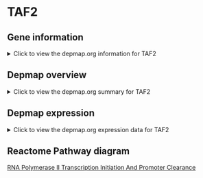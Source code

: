 <h1>TAF2</h1>

<h2>Gene information</h2>
<details>
  <summary>Click to view the depmap.org information for TAF2</summary>
  <iframe src="https://depmap.org/portal/gene/TAF2?tab=about" style="border:none;width:100%;height:800px"></iframe>
</details>

<h2>Depmap overview</h2>
<details>
  <summary>Click to view the depmap.org summary for TAF2</summary>
  <iframe src="https://depmap.org/portal/gene/TAF2?tab=overview" style="border:none;width:100%;height:800px"></iframe>
</details>

<h2>Depmap expression</h2>
<details>
  <summary>Click to view the depmap.org expression data for TAF2</summary>
  <iframe src="https://depmap.org/portal/gene/TAF2?tab=characterization" style="border:none;width:100%;height:800px"></iframe>
</details>



<h2>Reactome Pathway diagram</h2>
<a href="https://reactome.org/PathwayBrowser/#/R-HSA-76042">RNA Polymerase II Transcription Initiation And Promoter Clearance</a>



